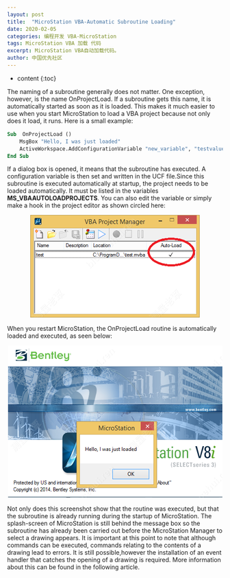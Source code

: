 ```yaml
---
layout: post
title:  "MicroStation VBA-Automatic Subroutine Loading"
date: 2020-02-05
categories: 编程开发 VBA-MicroStation
tags: MicroStation VBA 加载 代码 
excerpt: MicroStation VBA自动加载代码。
author: 中国优先社区
---
```

* content
{:toc}

The naming of a subroutine generally does not matter. One exception, however, is the name OnProjectLoad. If a subroutine gets this name, it is automatically started as soon as it is loaded.
This makes it much easier to use when you start MicroStation to load a VBA project because not only does it load, it runs.
Here  is a small example:

```vb
Sub  OnProjectLoad ()
    MsgBox "Hello, I was just loaded"
    ActiveWorkspace.AddConfigurationVariable "new_variable", "testvalue", True
End Sub
```

If a dialog box is opened, it means that the subroutine has executed. A configuration variable is then set and written in the UCF file.Since this subroutine is executed automatically at startup, the project needs to be loaded automatically. It must be listed in the variables **MS_VBAAUTOLOADPROJECTS**.
You can also edit the variable or simply make a hook in the project editor as shown circled here:

<div style="text-align:center;"><img src="/img/2022/2022-09-17-14-03-51.png"></div>

When you restart MicroStation, the OnProjectLoad routine is automatically loaded and executed, as seen below:

<div style="text-align:center;"><img src="/img/2022/2022-09-17-14-04-04.png"></div>

Not only does this screenshot show that the routine was executed, but that the subroutine is already running during the startup of MicroStation. The splash-screen of MicroStation is still behind the message box so the subroutine has already been carried out before the MicroStation Manager to select a drawing appears.
It is important at this point to note that although commands can be executed, commands relating to the contents of a drawing lead to errors. It is still possible,however the installation of an event handler that catches the opening of a drawing is required. More information about this can be found in the following article.
